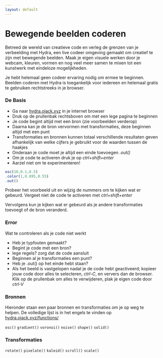 ```yaml
---
layout: default
---
```



# Bewegende beelden coderen

Betreed de wereld van creatieve code en verleg de grenzen van je verbeelding met Hydra, een live codeer omgeving gemaakt om creatief te zijn met bewegende beelden. Maak je eigen visuele werken door je webcam, kleuren, vormen en nog veel meer samen te mixen tot een kunstwerk met eindeloze mogelijkheden.

Je hebt helemaal geen codeer ervaring nodig om ermee te beginnen. Beelden coderen met Hydra is toegankelijk voor iedereen en helemaal gratis te gebruiken rechtstreeks in je browser.

### De Basis

- Ga naar [hydra.ojack.xyz](http://hydra.ojack.xyz) in je internet browser
- Druk op de prullenbak rechtsboven om met een lege pagina te beginnen
- Je code begint altijd met een bron (zie voorbeelden verderop)
- Daarna kan je de bron vervormen met transformaties, deze beginnen altijd met een punt
- Transformaties en bronnen kunnen totaal verschillende resultaten geven afhankelijk van welke cijfers je gebruikt voor de waarden tussen de haakjes
- Onderaan je code moet je altijd een einde toevoegen *.out()*
- Om je code te activeren druk je op *ctrl+shift+enter*
- Aarzel niet om te experimenteren!

```jsx
osc(10,0.1,0.5)
.color(1,0.895,0.55)
.out()
```

Probeer het voorbeeld uit en wijzig de nummers om te kijken wat er gebeurd. Vergeet niet de code te activeren met *ctrl+shift+enter* 

Vervolgens kun je kijken wat er gebeurd als je andere transformaties toevoegt of de bron veranderd.

### Error

Wat te controleren als je code niet werkt

- Heb je typfouten gemaakt?
- Begint je code met een bron?
- lege regels? zorg dat de code aansluit
- Beginnen al je transformaties een punt?
- Heb je .out() op het einde hebt staan?
- Als het beeld is vastgelopen nadat je de code hebt geactiveerd; kopieer jouw code door alles te selecteren, *ctrl-C*, en ververs dan de browser. Klik op de prullenbak om  alles te verwijderen, plak je eigen code door *ctrl-V*  


### Bronnen

Hieronder staan een paar bronnen en transformaties om je op weg te helpen. De volledige lijst is in het engels te vinden op [hydra.ojack.xyz/functions/](https://hydra.ojack.xyz/functions/)


`osc()`
`gradient()`
`voronoi()`
`noise()`
`shape()`
`solid()`

### Transformaties

`rotate()`
`pixelate()`
`kaleid()`
`scroll()`
`scale()`